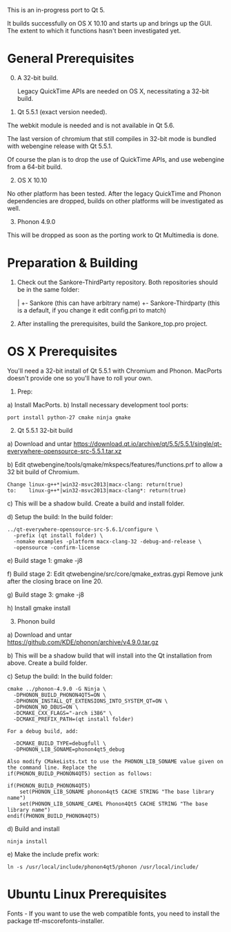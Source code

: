 This is an in-progress port to Qt 5.

It builds successfully on OS X 10.10 and starts up and brings up the GUI. The extent to which it functions hasn't been investigated yet.

General Prerequisites
=====================

0. A 32-bit build.

   Legacy QuickTime APIs are needed on OS X, necessitating a 32-bit build.

1. Qt 5.5.1 (exact version needed). 

  The webkit module is needed and is not available in Qt 5.6.

  The last version of chromium that still compiles in 32-bit mode
  is bundled with webengine release with Qt 5.5.1.
   
  Of course the plan is to drop the use of QuickTime APIs, and use webengine
  from a 64-bit build.

2. OS X 10.10

  No other platform has been tested. After the legacy QuickTime and Phonon
  dependencies are dropped, builds on other platforms will be investigated as
  well.
  
3. Phonon 4.9.0

  This will be dropped as soon as the porting work to Qt Multimedia is done.

Preparation & Building
======================

1. Check out the Sankore-ThirdParty repository. Both repositories should be
   in the same folder:
   
   |
   +- Sankore              (this can have arbitrary name)
   +- Sankore-Thirdparty   (this is a default, if you change it edit config.pri to match)

2. After installing the prerequisites, build the Sankore_top.pro project.

OS X Prerequisites
==================

You'll need a 32-bit install of Qt 5.5.1 with Chromium and Phonon. MacPorts
doesn't provide one so you'll have to roll your own.

1. Prep:

 a) Install MacPorts.
 b) Install necessary development tool ports:
 
    port install python-27 cmake ninja gmake

2. Qt 5.5.1 32-bit build

 a) Download and untar
    https://download.qt.io/archive/qt/5.5/5.5.1/single/qt-everywhere-opensource-src-5.5.1.tar.xz
    
 b) Edit qtwebengine/tools/qmake/mkspecs/features/functions.prf to allow a 32 bit
    build of Chromium.
 
    Change linux-g++*|win32-msvc2013|macx-clang: return(true)
    to:    linux-g++*|win32-msvc2013|macx-clang*: return(true)

 c) This will be a shadow build. Create a build and install folder.
 
 d) Setup the build: In the build folder:
 
    ../qt-everywhere-opensource-src-5.6.1/configure \
      -prefix (qt install folder) \
      -nomake examples -platform macx-clang-32 -debug-and-release \
      -opensource -confirm-license
      
 e) Build stage 1:
    gmake -j8
    
 f) Build stage 2: Edit qtwebengine/src/core/qmake_extras.gypi
  Remove junk after the closing brace on line 20.
 
 g) Build stage 3:
    gmake -j8

 h) Install
    gmake install
  
3. Phonon build

 a) Download and untar
    https://github.com/KDE/phonon/archive/v4.9.0.tar.gz
    
 b) This will be a shadow build that will install into the Qt installation from
    above. Create a build folder.
 
 c) Setup the build: In the build folder:
 
    cmake ../phonon-4.9.0 -G Ninja \
      -DPHONON_BUILD_PHONON4QT5=ON \
      -DPHONON_INSTALL_QT_EXTENSIONS_INTO_SYSTEM_QT=ON \
      -DPHONON_NO_DBUS=ON \
      -DCMAKE_CXX_FLAGS="-arch i386" \
      -DCMAKE_PREFIX_PATH=(qt install folder)

    For a debug build, add:
    
      -DCMAKE_BUILD_TYPE=debugfull \
      -DPHONON_LIB_SONAME=phonon4qt5_debug
      
    Also modify CMakeLists.txt to use the PHONON_LIB_SONAME value given on the command line. Replace the
    if(PHONON_BUILD_PHONON4QT5) section as follows:
    
    if(PHONON_BUILD_PHONON4QT5)
        set(PHONON_LIB_SONAME phonon4qt5 CACHE STRING "The base library name")
        set(PHONON_LIB_SONAME_CAMEL Phonon4Qt5 CACHE STRING "The base library name")
    endif(PHONON_BUILD_PHONON4QT5)
 
 d) Build and install
 
    ninja install
 
 e) Make the <phonon> include prefix work:
	 
    ln -s /usr/local/include/phonon4qt5/phonon /usr/local/include/
 
Ubuntu Linux Prerequisites
==========================
Fonts
	- If you want to use the web compatible fonts, you need to install the package ttf-mscorefonts-installer.

